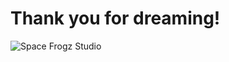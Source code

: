 # Thank you for dreaming!


![Space Frogz Studio](https://github.com/spacefrogzstudio/.github/assets/37018766/2ac93315-57a8-40d9-8b0f-03e8d214ca82)


